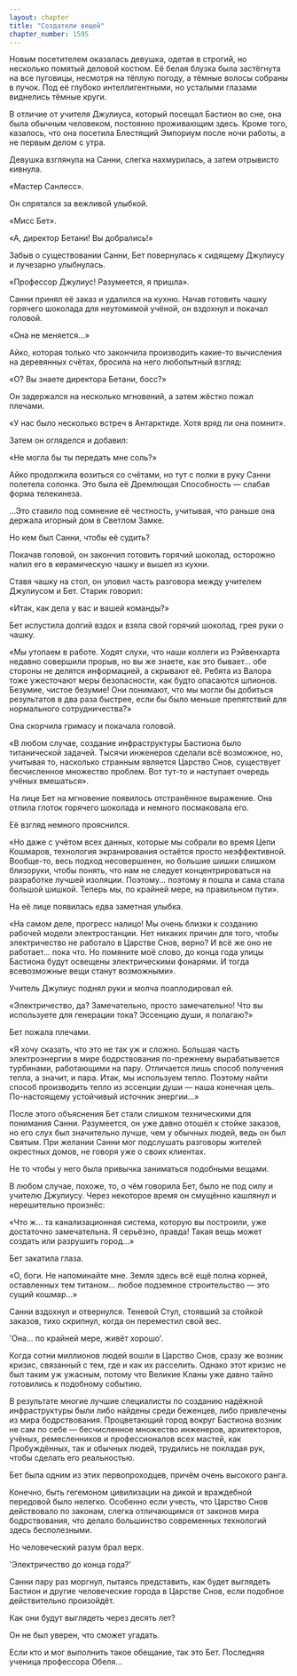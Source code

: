 ```yaml
---
layout: chapter
title: "Создатели вещей"
chapter_number: 1595
---
```




Новым посетителем оказалась девушка, одетая в строгий, но несколько помятый деловой костюм. Её белая блузка была застёгнута на все пуговицы, несмотря на тёплую погоду, а тёмные волосы собраны в пучок. Под её глубоко интеллигентными, но усталыми глазами виднелись тёмные круги.

В отличие от учителя Джулиуса, который посещал Бастион во сне, она была обычным человеком, постоянно проживающим здесь. Кроме того, казалось, что она посетила Блестящий Эмпориум после ночи работы, а не первым делом с утра.

Девушка взглянула на Санни, слегка нахмурилась, а затем отрывисто кивнула.

«Мастер Санлесс».

Он спрятался за вежливой улыбкой.

«Мисс Бет».

«А, директор Бетани! Вы добрались!»

Забыв о существовании Санни, Бет повернулась к сидящему Джулиусу и лучезарно улыбнулась.

«Профессор Джулиус! Разумеется, я пришла».

Санни принял её заказ и удалился на кухню. Начав готовить чашку горячего шоколада для неутомимой учёной, он вздохнул и покачал головой.

«Она не меняется...»

Айко, которая только что закончила производить какие-то вычисления на деревянных счётах, бросила на него любопытный взгляд:

«О? Вы знаете директора Бетани, босс?»

Он задержался на несколько мгновений, а затем жёстко пожал плечами.

«У нас было несколько встреч в Антарктиде. Хотя вряд ли она помнит».

Затем он огляделся и добавил:

«Не могла бы ты передать мне соль?»

Айко продолжила возиться со счётами, но тут с полки в руку Санни полетела солонка. Это была её Дремлющая Способность — слабая форма телекинеза.

...Это ставило под сомнение её честность, учитывая, что раньше она держала игорный дом в Светлом Замке.

Но кем был Санни, чтобы её судить?

Покачав головой, он закончил готовить горячий шоколад, осторожно налил его в керамическую чашку и вышел из кухни.

Ставя чашку на стол, он уловил часть разговора между учителем Джулиусом и Бет. Старик говорил:

«Итак, как дела у вас и вашей команды?»

Бет испустила долгий вздох и взяла свой горячий шоколад, грея руки о чашку.

«Мы утопаем в работе. Ходят слухи, что наши коллеги из Рэйвенхарта недавно совершили прорыв, но вы же знаете, как это бывает... обе стороны не делятся информацией, а скрывают её. Ребята из Валора тоже ужесточают меры безопасности, как будто опасаются шпионов. Безумие, чистое безумие! Они понимают, что мы могли бы добиться результатов в два раза быстрее, если бы было меньше препятствий для нормального сотрудничества?»

Она скорчила гримасу и покачала головой.

«В любом случае, создание инфраструктуры Бастиона было титанической задачей. Тысячи инженеров сделали всё возможное, но, учитывая то, насколько странным является Царство Снов, существует бесчисленное множество проблем. Вот тут-то и наступает очередь учёных вмешаться».

На лице Бет на мгновение появилось отстранённое выражение. Она отпила глоток горячего шоколада и немного посмаковала его.

Её взгляд немного прояснился.

«Но даже с учётом всех данных, которые мы собрали во время Цепи Кошмаров, технология экранирования остаётся просто неэффективной. Вообще-то, весь подход несовершенен, но большие шишки слишком близоруки, чтобы понять, что нам не следует концентрироваться на разработке лучшей изоляции. Поэтому... поэтому я пошла и сама стала большой шишкой. Теперь мы, по крайней мере, на правильном пути».

На её лице появилась едва заметная улыбка.

«На самом деле, прогресс налицо! Мы очень близки к созданию рабочей модели электростанции. Нет никаких причин для того, чтобы электричество не работало в Царстве Снов, верно? И всё же оно не работает... пока что. Но помяните моё слово, до конца года улицы Бастиона будут освещены электрическими фонарями. И тогда всевозможные вещи станут возможными».

Учитель Джулиус поднял руки и молча поаплодировал ей.

«Электричество, да? Замечательно, просто замечательно! Что вы используете для генерации тока? Эссенцию души, я полагаю?»

Бет пожала плечами.

«Я хочу сказать, что это не так уж и сложно. Большая часть электроэнергии в мире бодрствования по-прежнему вырабатывается турбинами, работающими на пару. Отличается лишь способ получения тепла, а значит, и пара. Итак, мы используем тепло. Поэтому найти способ производить тепло из эссенции души — наша конечная цель. По-настоящему устойчивый источник энергии...»

После этого объяснения Бет стали слишком техническими для понимания Санни. Разумеется, он уже давно отошёл к стойке заказов, но его слух был значительно лучше, чем у обычных людей, ведь он был Святым. При желании Санни мог подслушать разговоры жителей окрестных домов, не говоря уже о своих клиентах.

Не то чтобы у него была привычка заниматься подобными вещами.

В любом случае, похоже, то, о чём говорила Бет, было не под силу и учителю Джулиусу. Через некоторое время он смущённо кашлянул и нерешительно произнёс:

«Что ж... та канализационная система, которую вы построили, уже достаточно замечательна. Я серьёзно, правда! Такая вещь может создать или разрушить город...»

Бет закатила глаза.

«О, боги. Не напоминайте мне. Земля здесь всё ещё полна корней, оставленных тем титаном... любое подземное строительство — это сущий кошмар...»

Санни вздохнул и отвернулся. Теневой Стул, стоявший за стойкой заказов, тихо скрипнул, когда он переместил свой вес.

'Она... по крайней мере, живёт хорошо'.

Когда сотни миллионов людей вошли в Царство Снов, сразу же возник кризис, связанный с тем, где и как их расселить. Однако этот кризис не был таким уж ужасным, потому что Великие Кланы уже давно тайно готовились к подобному событию.

В результате многие лучшие специалисты по созданию надёжной инфраструктуры были либо найдены среди беженцев, либо привлечены из мира бодрствования. Процветающий город вокруг Бастиона возник не сам по себе — бесчисленное множество инженеров, архитекторов, учёных, ремесленников и профессионалов всех мастей, как Пробуждённых, так и обычных людей, трудились не покладая рук, чтобы сделать его реальностью.

Бет была одним из этих первопроходцев, причём очень высокого ранга.

Конечно, быть гегемоном цивилизации на дикой и враждебной передовой было нелегко. Особенно если учесть, что Царство Снов действовало по законам, слегка отличающимся от законов мира бодрствования, что делало большинство современных технологий здесь бесполезными.

Но человеческий разум брал верх.

'Электричество до конца года?'

Санни пару раз моргнул, пытаясь представить, как будет выглядеть Бастион и другие человеческие города в Царстве Снов, если подобное действительно произойдёт.

Как они будут выглядеть через десять лет?

Он не был уверен, что сможет угадать.

Если кто и мог выполнить такое обещание, так это Бет. Последняя ученица профессора Обеля...

